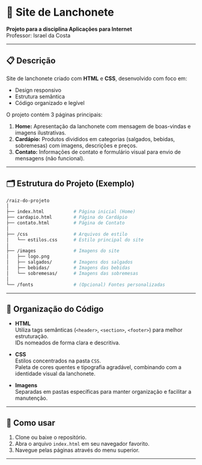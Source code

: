 # 🍔 Site de Lanchonete

**Projeto para a disciplina Aplicações para Internet**  
Professor: Israel da Costa

---

## 📋 Descrição

Site de lanchonete criado com **HTML** e **CSS**, desenvolvido com foco em:

- Design responsivo  
- Estrutura semântica  
- Código organizado e legível  

O projeto contém 3 páginas principais:

1. **Home:** Apresentação da lanchonete com mensagem de boas-vindas e imagens ilustrativas.  
2. **Cardápio:** Produtos divididos em categorias (salgados, bebidas, sobremesas) com imagens, descrições e preços.  
3. **Contato:** Informações de contato e formulário visual para envio de mensagens (não funcional).

---

## 🗂 Estrutura do Projeto (Exemplo)

```bash
/raiz-do-projeto
│
├── index.html           # Página inicial (Home)
├── cardapio.html        # Página do Cardápio
├── contato.html         # Página de Contato
│
├── /css                 # Arquivos de estilo
│   └── estilos.css      # Estilo principal do site
│
├── /images              # Imagens do site
│   ├── logo.png
│   ├── salgados/        # Imagens dos salgados
│   ├── bebidas/         # Imagens das bebidas
│   └── sobremesas/      # Imagens das sobremesas
│
└── /fonts               # (Opcional) Fontes personalizadas
```

---

## 🧩 Organização do Código

- **HTML**  
  Utiliza tags semânticas (`<header>`, `<section>`, `<footer>`) para melhor estruturação.  
  IDs nomeados de forma clara e descritiva.

- **CSS**  
  Estilos concentrados na pasta `CSS`.    
  Paleta de cores quentes e tipografia agradável, combinando com a identidade visual da lanchonete.  

- **Imagens**  
  Separadas em pastas específicas para manter organização e facilitar a manutenção.

---

## 🚀 Como usar

1. Clone ou baixe o repositório.  
2. Abra o arquivo `index.html` em seu navegador favorito.  
3. Navegue pelas páginas através do menu superior.

---
